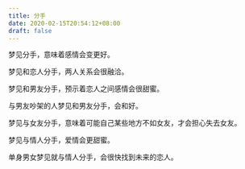 ```yaml
---
title: 分手
date: 2020-02-15T20:54:12+08:00
draft: false
---
```


梦见分手，意味着感情会变更好。


梦见和恋人分手，两人关系会很融洽。


梦见和男友分手，预示着恋人之间感情会很甜蜜。


与男友吵架的人梦见和男友分手，会和好。


梦见与女友分手，意味着可能自己某些地方不如女友，才会担心失去女友。


梦见与情人分手，爱情会更甜蜜。


单身男女梦见就与情人分手，会很快找到未来的恋人。
